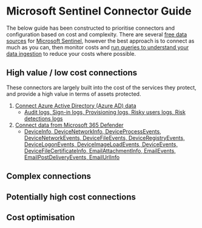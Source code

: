 # Microsoft Sentinel Connector Guide
The below guide has been constructed to prioritise connectors and configuration based on cost and complexity. There are several [free data sources](https://docs.microsoft.com/en-us/azure/sentinel/billing?tabs=commitment-tier#free-data-sources) for [Microsoft Sentinel](https://docs.microsoft.com/en-us/azure/sentinel/), however the best approach is to connect as much as you can, then monitor costs and [run queries to understand your data ingestion](https://docs.microsoft.com/en-us/azure/sentinel/billing-monitor-costs#run-queries-to-understand-your-data-ingestion) to reduce your costs where possible.

## High value / low cost connections
These connectors are largely built into the cost of the services they protect, and provide a high value in terms of assets protected.

1. [Connect Azure Active Directory (Azure AD) data](https://docs.microsoft.com/en-us/azure/sentinel/connect-azure-active-directory)
   - [Audit logs, Sign-in logs, Provisioning logs, Risky users logs, Risk detections logs](https://docs.microsoft.com/en-us/azure/active-directory/reports-monitoring/howto-integrate-activity-logs-with-log-analytics#send-logs-to-azure-monitor)
1. [Connect data from Microsoft 365 Defender](https://docs.microsoft.com/en-us/azure/sentinel/connect-microsoft-365-defender)
   - [DeviceInfo, DeviceNetworkInfo, DeviceProcessEvents, DeviceNetworkEvents, DeviceFileEvents, DeviceRegistryEvents, DeviceLogonEvents, DeviceImageLoadEvents, DeviceEvents, DeviceFileCertificateInfo, EmailAttachmentInfo, EmailEvents, EmailPostDeliveryEvents, EmailUrlInfo](https://docs.microsoft.com/en-us/azure/sentinel/connect-microsoft-365-defender?tabs=MDE#connect-to-microsoft-365-defender)

## Complex connections

## Potentially high cost connections

## Cost optimisation